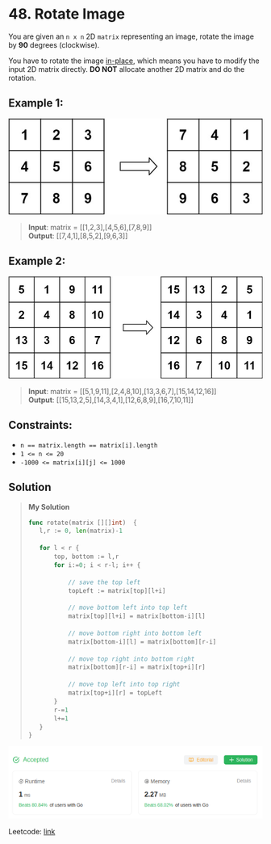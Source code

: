 # 48. Rotate Image

You are given an `n x n` 2D `matrix` representing an image, rotate the image by **90** degrees (clockwise).

You have to rotate the image [in-place](https://en.wikipedia.org/wiki/In-place_algorithm), which means you have to modify the input 2D matrix directly. **DO NOT** allocate another 2D matrix and do the rotation.

## Example 1:
![matrix](image-50.png)
> **Input**: matrix = [[1,2,3],[4,5,6],[7,8,9]] \
> **Output**: [[7,4,1],[8,5,2],[9,6,3]]

## Example 2:
![matrix](image-51.png)
> **Input**: matrix = [[5,1,9,11],[2,4,8,10],[13,3,6,7],[15,14,12,16]] \
> **Output**: [[15,13,2,5],[14,3,4,1],[12,6,8,9],[16,7,10,11]]

## Constraints:
* `n == matrix.length == matrix[i].length`
* `1 <= n <= 20`
* `-1000 <= matrix[i][j] <= 1000`

## Solution
> **My Solution**
> ```go
>func rotate(matrix [][]int)  {
>    l,r := 0, len(matrix)-1
>
>    for l < r {
>        top, bottom := l,r
>        for i:=0; i < r-l; i++ {
>            
>            // save the top left
>            topLeft := matrix[top][l+i]
>
>            // move bottom left into top left
>            matrix[top][l+i] = matrix[bottom-i][l]
>
>            // move bottom right into bottom left
>            matrix[bottom-i][l] = matrix[bottom][r-i]
>
>            // move top right into bottom right
>            matrix[bottom][r-i] = matrix[top+i][r]
>
>            // move top left into top right
>            matrix[top+i][r] = topLeft            
>        }
>        r-=1
>        l+=1
>    }
>}
> ```

![result](image-49.png)

Leetcode: [link](https://leetcode.com/problems/rotate-image/description/)


